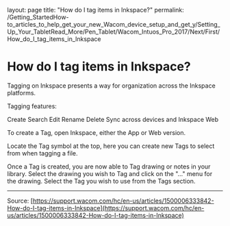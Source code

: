 layout: page
title: "How do I tag items in Inkspace?"
permalink: /Getting_StartedHow-to_articles_to_help_get_your_new_Wacom_device_setup_and_get_y/Setting_Up_Your_TabletRead_More/Pen_Tablet/Wacom_Intuos_Pro_2017/Next/First/How_do_I_tag_items_in_Inkspace

# How do I tag items in Inkspace?

Tagging on Inkspace presents a way for organization across the Inkspace platforms.





Tagging features:

Create
Search
Edit
Rename
Delete
Sync across devices and Inkspace Web



To create a Tag, open Inkspace, either the App or Web version.


Locate the Tag symbol at the top, here you can create new Tags to select from when tagging a file.





Once a Tag is created, you are now able to Tag drawing or notes in your library. Select the drawing you wish to Tag and click on the "..." menu for the drawing. Select the Tag you wish to use from the Tags section.

---
Source: [https://support.wacom.com/hc/en-us/articles/1500006333842-How-do-I-tag-items-in-Inkspace](https://support.wacom.com/hc/en-us/articles/1500006333842-How-do-I-tag-items-in-Inkspace)
